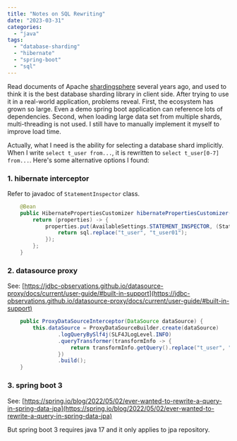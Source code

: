 ```yaml
---
title: "Notes on SQL Rewriting"
date: "2023-03-31"
categories: 
  - "java"
tags: 
  - "database-sharding"
  - "hibernate"
  - "spring-boot"
  - "sql"
---
```


Read documents of Apache [shardingsphere](https://shardingsphere.apache.org/) several years ago, and used to think it is the best database sharding library in client side. After trying to use it in a real-world application, problems reveal. First, the ecosystem has grown so large. Even a demo spring boot application can reference lots of dependencies. Second, when loading large data set from multiple shards, multi-threading is not used. I still have to manually implement it myself to improve load time.

Actually, what I need is the ability for selecting a database shard implicitly. When I write `select t_user from...`, it is rewritten to `select t_user[0-7] from...`. Here's some alternative options I found:

### 1. hibernate interceptor

Refer to javadoc of `StatementInspector` class.

```java
    @Bean
    public HibernatePropertiesCustomizer hibernatePropertiesCustomizer() {
        return (properties) -> {
            properties.put(AvailableSettings.STATEMENT_INSPECTOR, (StatementInspector) sql -> {
                return sql.replace("t_user", "t_user01");
            });
        };
    }
```

### 2. datasource proxy

See: [https://jdbc-observations.github.io/datasource-proxy/docs/current/user-guide/#built-in-support](https://jdbc-observations.github.io/datasource-proxy/docs/current/user-guide/#built-in-support)

```java
    public ProxyDataSourceInterceptor(DataSource dataSource) {
        this.dataSource = ProxyDataSourceBuilder.create(dataSource)
                .logQueryBySlf4j(SLF4JLogLevel.INFO)
                .queryTransformer(transformInfo -> {
                    return transformInfo.getQuery().replace("t_user", "t_user01");
                })
                .build();
    }
```

### 3. spring boot 3

See: [https://spring.io/blog/2022/05/02/ever-wanted-to-rewrite-a-query-in-spring-data-jpa](https://spring.io/blog/2022/05/02/ever-wanted-to-rewrite-a-query-in-spring-data-jpa)

But spring boot 3 requires java 17 and it only applies to jpa repository.
